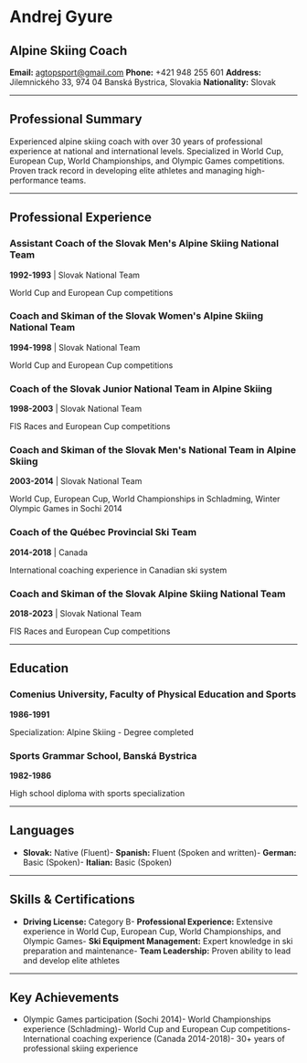 # Andrej Gyure
## Alpine Skiing Coach

**Email:** agtopsport@gmail.com
**Phone:** +421 948 255 601
**Address:** Jilemnického 33, 974 04 Banská Bystrica, Slovakia
**Nationality:** Slovak

---

## Professional Summary

Experienced alpine skiing coach with over 30 years of professional experience at national and international levels. Specialized in World Cup, European Cup, World Championships, and Olympic Games competitions. Proven track record in developing elite athletes and managing high-performance teams.

---

## Professional Experience

### Assistant Coach of the Slovak Men's Alpine Skiing National Team
**1992-1993** | Slovak National Team

World Cup and European Cup competitions

### Coach and Skiman of the Slovak Women's Alpine Skiing National Team
**1994-1998** | Slovak National Team

World Cup and European Cup competitions

### Coach of the Slovak Junior National Team in Alpine Skiing
**1998-2003** | Slovak National Team

FIS Races and European Cup competitions

### Coach and Skiman of the Slovak Men's National Team in Alpine Skiing
**2003-2014** | Slovak National Team

World Cup, European Cup, World Championships in Schladming, Winter Olympic Games in Sochi 2014

### Coach of the Québec Provincial Ski Team
**2014-2018** | Canada

International coaching experience in Canadian ski system

### Coach and Skiman of the Slovak Alpine Skiing National Team
**2018-2023** | Slovak National Team

FIS Races and European Cup competitions



---

## Education

### Comenius University, Faculty of Physical Education and Sports
**1986-1991**

Specialization: Alpine Skiing - Degree completed

### Sports Grammar School, Banská Bystrica
**1982-1986**

High school diploma with sports specialization

---

## Languages

- **Slovak:** Native (Fluent)- **Spanish:** Fluent (Spoken and written)- **German:** Basic (Spoken)- **Italian:** Basic (Spoken)

---

## Skills & Certifications

- **Driving License:** Category B- **Professional Experience:** Extensive experience in World Cup, European Cup, World Championships, and Olympic Games- **Ski Equipment Management:** Expert knowledge in ski preparation and maintenance- **Team Leadership:** Proven ability to lead and develop elite athletes

---

## Key Achievements

- Olympic Games participation (Sochi 2014)- World Championships experience (Schladming)- World Cup and European Cup competitions- International coaching experience (Canada 2014-2018)- 30+ years of professional skiing experience

